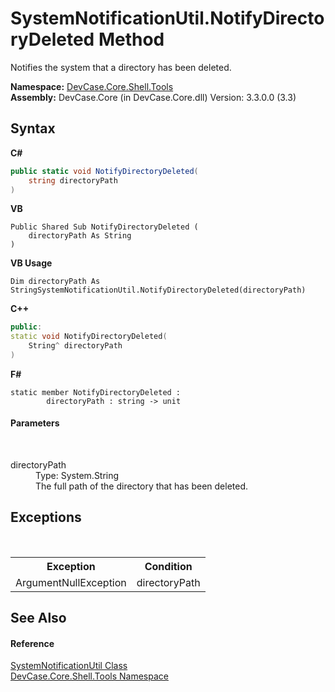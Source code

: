 # SystemNotificationUtil.NotifyDirectoryDeleted Method 
 

Notifies the system that a directory has been deleted.

**Namespace:**&nbsp;<a href="N_DevCase_Core_Shell_Tools">DevCase.Core.Shell.Tools</a><br />**Assembly:**&nbsp;DevCase.Core (in DevCase.Core.dll) Version: 3.3.0.0 (3.3)

## Syntax

**C#**<br />
``` C#
public static void NotifyDirectoryDeleted(
	string directoryPath
)
```

**VB**<br />
``` VB
Public Shared Sub NotifyDirectoryDeleted ( 
	directoryPath As String
)
```

**VB Usage**<br />
``` VB Usage
Dim directoryPath As StringSystemNotificationUtil.NotifyDirectoryDeleted(directoryPath)
```

**C++**<br />
``` C++
public:
static void NotifyDirectoryDeleted(
	String^ directoryPath
)
```

**F#**<br />
``` F#
static member NotifyDirectoryDeleted : 
        directoryPath : string -> unit 

```


#### Parameters
&nbsp;<dl><dt>directoryPath</dt><dd>Type: System.String<br />The full path of the directory that has been deleted.</dd></dl>

## Exceptions
&nbsp;<table><tr><th>Exception</th><th>Condition</th></tr><tr><td>ArgumentNullException</td><td>directoryPath</td></tr></table>

## See Also


#### Reference
<a href="T_DevCase_Core_Shell_Tools_SystemNotificationUtil">SystemNotificationUtil Class</a><br /><a href="N_DevCase_Core_Shell_Tools">DevCase.Core.Shell.Tools Namespace</a><br />